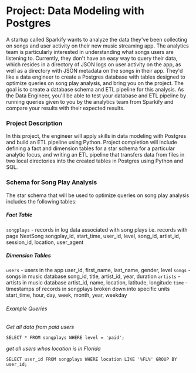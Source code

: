 # Project: Data Modeling with Postgres

A startup called Sparkify wants to analyze the data they've been collecting on songs and user activity on their new music streaming app. The analytics team is particularly interested in understanding what songs users are listening to. Currently, they don't have an easy way to query their data, which resides in a directory of JSON logs on user activity on the app, as well as a directory with JSON metadata on the songs in their app.
 They'd like a data engineer to create a Postgres database with tables designed to optimize queries on song play analysis, and bring you on the project. The goal is to create a database schema and ETL pipeline for this analysis. As the Data Engineer, you'll be able to test your database and ETL pipeline by running queries given to you by the analytics team from Sparkify and compare your results with their expected results.

### Project Description
In this project, the engineer will apply skills in data modeling with Postgres and build an ETL pipeline using Python. Project completion will include defining a fact and dimension tables for a star schema for a particular analytic focus, and writing an ETL pipeline that transfers data from files in two local directories into the created tables in Postgres using Python and SQL.

### Schema for Song Play Analysis
The star schema that will be used to optimize queries on song play analysis includes the following tables:

##### Fact Table
`songplays` - records in log data associated with song plays i.e. records with page NextSong
    songplay_id, start_time, user_id, level, song_id, artist_id, session_id, location, user_agent
    
##### Dimension Tables
`users` - users in the app
    user_id, first_name, last_name, gender, level
`songs` - songs in music database
    song_id, title, artist_id, year, duration
`artists` - artists in music database
    artist_id, name, location, latitude, longitude
`time` - timestamps of records in songplays broken down into specific units
    start_time, hour, day, week, month, year, weekday
    
###### Example Queries

*Get all data from paid users*
```
SELECT * FROM songplays WHERE level = 'paid';
```

*get all users whos location is in Florida*
```
SELECT user_id FROM songplays WHERE location LIKE '%FL%' GROUP BY user_id;
```

